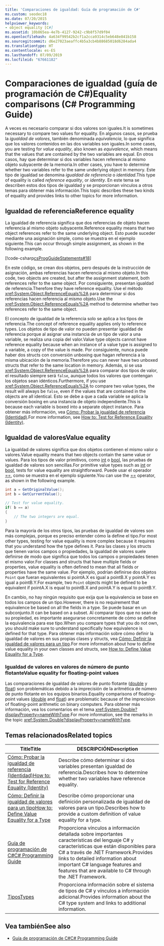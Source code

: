 ```yaml
---
title: 'Comparaciones de igualdad: Guía de programación de C#'
ms.custom: seodec18
ms.date: 07/20/2015
helpviewer_keywords:
- object equality [C#]
ms.assetid: 10b865ea-4e7b-4127-9242-c9b8f57d9f04
ms.openlocfilehash: 4a634f99542b2cf1a2cca9314c5eb648e841b158
ms.sourcegitcommit: d6e27023aeaffc4b5a3cb4b88685018d6284ada4
ms.translationtype: HT
ms.contentlocale: es-ES
ms.lasthandoff: 07/09/2019
ms.locfileid: "67661182"
---
```

# <a name="equality-comparisons-c-programming-guide"></a><span data-ttu-id="a0dde-102">Comparaciones de igualdad (guía de programación de C#)</span><span class="sxs-lookup"><span data-stu-id="a0dde-102">Equality comparisons (C# Programming Guide)</span></span>

<span data-ttu-id="a0dde-103">A veces es necesario comparar si dos valores son iguales.</span><span class="sxs-lookup"><span data-stu-id="a0dde-103">It is sometimes necessary to compare two values for equality.</span></span> <span data-ttu-id="a0dde-104">En algunos casos, se prueba la *igualdad de valores*, también denominada *equivalencia*, lo que significa que los valores contenidos en las dos variables son iguales.</span><span class="sxs-lookup"><span data-stu-id="a0dde-104">In some cases, you are testing for *value equality*, also known as *equivalence*, which means that the values that are contained by the two variables are equal.</span></span> <span data-ttu-id="a0dde-105">En otros casos, hay que determinar si dos variables hacen referencia al mismo objeto subyacente de la memoria.</span><span class="sxs-lookup"><span data-stu-id="a0dde-105">In other cases, you have to determine whether two variables refer to the same underlying object in memory.</span></span> <span data-ttu-id="a0dde-106">Este tipo de igualdad se denomina *igualdad de referencia* o *identidad*.</span><span class="sxs-lookup"><span data-stu-id="a0dde-106">This type of equality is called *reference equality*, or *identity*.</span></span> <span data-ttu-id="a0dde-107">En este tema se describen estos dos tipos de igualdad y se proporcionan vínculos a otros temas para obtener más información.</span><span class="sxs-lookup"><span data-stu-id="a0dde-107">This topic describes these two kinds of equality and provides links to other topics for more information.</span></span>  
  
## <a name="reference-equality"></a><span data-ttu-id="a0dde-108">Igualdad de referencia</span><span class="sxs-lookup"><span data-stu-id="a0dde-108">Reference equality</span></span>

 <span data-ttu-id="a0dde-109">La igualdad de referencia significa que dos referencias de objeto hacen referencia al mismo objeto subyacente.</span><span class="sxs-lookup"><span data-stu-id="a0dde-109">Reference equality means that two object references refer to the same underlying object.</span></span> <span data-ttu-id="a0dde-110">Esto puede suceder mediante una asignación simple, como se muestra en el ejemplo siguiente.</span><span class="sxs-lookup"><span data-stu-id="a0dde-110">This can occur through simple assignment, as shown in the following example.</span></span>  
  
 [!code-csharp[csProgGuideStatements#18](~/samples/snippets/csharp/VS_Snippets_VBCSharp/csProgGuideStatements/CS/Statements.cs#18)]  
  
 <span data-ttu-id="a0dde-111">En este código, se crean dos objetos, pero después de la instrucción de asignación, ambas referencias hacen referencia al mismo objeto.</span><span class="sxs-lookup"><span data-stu-id="a0dde-111">In this code, two objects are created, but after the assignment statement, both references refer to the same object.</span></span> <span data-ttu-id="a0dde-112">Por consiguiente, presentan igualdad de referencia.</span><span class="sxs-lookup"><span data-stu-id="a0dde-112">Therefore they have reference equality.</span></span> <span data-ttu-id="a0dde-113">Use el método <xref:System.Object.ReferenceEquals%2A> para determinar si dos referencias hacen referencia al mismo objeto.</span><span class="sxs-lookup"><span data-stu-id="a0dde-113">Use the <xref:System.Object.ReferenceEquals%2A> method to determine whether two references refer to the same object.</span></span>  
  
 <span data-ttu-id="a0dde-114">El concepto de igualdad de la referencia solo se aplica a los tipos de referencia.</span><span class="sxs-lookup"><span data-stu-id="a0dde-114">The concept of reference equality applies only to reference types.</span></span> <span data-ttu-id="a0dde-115">Los objetos de tipo de valor no pueden presentar igualdad de referencia porque al asignar una instancia de un tipo de valor a una variable, se realiza una copia del valor.</span><span class="sxs-lookup"><span data-stu-id="a0dde-115">Value type objects cannot have reference equality because when an instance of a value type is assigned to a variable, a copy of the value is made.</span></span> <span data-ttu-id="a0dde-116">Por consiguiente, nunca puede haber dos structs con conversión unboxing que hagan referencia a la misma ubicación de la memoria.</span><span class="sxs-lookup"><span data-stu-id="a0dde-116">Therefore you can never have two unboxed structs that refer to the same location in memory.</span></span> <span data-ttu-id="a0dde-117">Además, si se usa <xref:System.Object.ReferenceEquals%2A> para comparar dos tipos de valor, el resultado siempre será `false`, aunque todos los valores que contengan los objetos sean idénticos.</span><span class="sxs-lookup"><span data-stu-id="a0dde-117">Furthermore, if you use <xref:System.Object.ReferenceEquals%2A> to compare two value types, the result will always be `false`, even if the values that are contained in the objects are all identical.</span></span> <span data-ttu-id="a0dde-118">Esto se debe a que a cada variable se aplica la conversión boxing en una instancia de objeto independiente.</span><span class="sxs-lookup"><span data-stu-id="a0dde-118">This is because each variable is boxed into a separate object instance.</span></span> <span data-ttu-id="a0dde-119">Para obtener más información, vea [Cómo: Probar la igualdad de referencia (Identidad)](../../../csharp/programming-guide/statements-expressions-operators/how-to-test-for-reference-equality-identity.md).</span><span class="sxs-lookup"><span data-stu-id="a0dde-119">For more information, see [How to: Test for Reference Equality (Identity)](../../../csharp/programming-guide/statements-expressions-operators/how-to-test-for-reference-equality-identity.md).</span></span>  

## <a name="value-equality"></a><span data-ttu-id="a0dde-120">Igualdad de valores</span><span class="sxs-lookup"><span data-stu-id="a0dde-120">Value equality</span></span>

 <span data-ttu-id="a0dde-121">La igualdad de valores significa que dos objetos contienen el mismo valor o valores.</span><span class="sxs-lookup"><span data-stu-id="a0dde-121">Value equality means that two objects contain the same value or values.</span></span> <span data-ttu-id="a0dde-122">Para los tipos de valor primitivos, como [int](../../../csharp/language-reference/builtin-types/integral-numeric-types.md) o [bool](../../../csharp/language-reference/keywords/bool.md), las pruebas de igualdad de valores son sencillas.</span><span class="sxs-lookup"><span data-stu-id="a0dde-122">For primitive value types such as [int](../../../csharp/language-reference/builtin-types/integral-numeric-types.md) or [bool](../../../csharp/language-reference/keywords/bool.md), tests for value equality are straightforward.</span></span> <span data-ttu-id="a0dde-123">Puede usar el operador [==](../../../csharp/language-reference/operators/equality-operators.md#equality-operator-), como se muestra en el ejemplo siguiente.</span><span class="sxs-lookup"><span data-stu-id="a0dde-123">You can use the [==](../../../csharp/language-reference/operators/equality-operators.md#equality-operator-) operator, as shown in the following example.</span></span>  
  
```csharp  
int a = GetOriginalValue();  
int b = GetCurrentValue();  
  
// Test for value equality.   
if( b == a)   
{  
    // The two integers are equal.  
}  
```  
  
 <span data-ttu-id="a0dde-124">Para la mayoría de los otros tipos, las pruebas de igualdad de valores son más complejas, porque es preciso entender cómo la define el tipo.</span><span class="sxs-lookup"><span data-stu-id="a0dde-124">For most other types, testing for value equality is more complex because it requires that you understand how the type defines it.</span></span> <span data-ttu-id="a0dde-125">Para las clases y los structs que tienen varios campos o propiedades, la igualdad de valores suele definirse de modo que significa que todos los campos o propiedades tienen el mismo valor.</span><span class="sxs-lookup"><span data-stu-id="a0dde-125">For classes and structs that have multiple fields or properties, value equality is often defined to mean that all fields or properties have the same value.</span></span> <span data-ttu-id="a0dde-126">Por ejemplo, podrían definirse dos objetos `Point` que fueran equivalentes si pointA.X es igual a pointB.X y pointA.Y es igual a pointB.Y.</span><span class="sxs-lookup"><span data-stu-id="a0dde-126">For example, two `Point` objects might be defined to be equivalent if pointA.X is equal to pointB.X and pointA.Y is equal to pointB.Y.</span></span>  
  
 <span data-ttu-id="a0dde-127">En cambio, no hay ningún requisito que exija que la equivalencia se base en todos los campos de un tipo.</span><span class="sxs-lookup"><span data-stu-id="a0dde-127">However, there is no requirement that equivalence be based on all the fields in a type.</span></span> <span data-ttu-id="a0dde-128">Se puede basar en un subconjunto.</span><span class="sxs-lookup"><span data-stu-id="a0dde-128">It can be based on a subset.</span></span> <span data-ttu-id="a0dde-129">Al comparar tipos que no sean de su propiedad, es importante asegurarse concretamente de cómo se define la equivalencia para ese tipo.</span><span class="sxs-lookup"><span data-stu-id="a0dde-129">When you compare types that you do not own, you should make sure to understand specifically how equivalence is defined for that type.</span></span> <span data-ttu-id="a0dde-130">Para obtener más información sobre cómo definir la igualdad de valores en sus propias clases y structs, vea [Cómo: Definir la igualdad de valores para un tipo](../../../csharp/programming-guide/statements-expressions-operators/how-to-define-value-equality-for-a-type.md).</span><span class="sxs-lookup"><span data-stu-id="a0dde-130">For more information about how to define value equality in your own classes and structs, see [How to: Define Value Equality for a Type](../../../csharp/programming-guide/statements-expressions-operators/how-to-define-value-equality-for-a-type.md).</span></span>  
  
### <a name="value-equality-for-floating-point-values"></a><span data-ttu-id="a0dde-131">Igualdad de valores en valores de número de punto flotante</span><span class="sxs-lookup"><span data-stu-id="a0dde-131">Value equality for floating-point values</span></span>

 <span data-ttu-id="a0dde-132">Las comparaciones de igualdad de valores de punto flotante ([double](../../../csharp/language-reference/builtin-types/floating-point-numeric-types.md) y [float](../../../csharp/language-reference/builtin-types/floating-point-numeric-types.md)) son problemáticas debido a la imprecisión de la aritmética de número de punto flotante en los equipos binarios.</span><span class="sxs-lookup"><span data-stu-id="a0dde-132">Equality comparisons of floating-point values ([double](../../../csharp/language-reference/builtin-types/floating-point-numeric-types.md) and [float](../../../csharp/language-reference/builtin-types/floating-point-numeric-types.md)) are problematic because of the imprecision of floating-point arithmetic on binary computers.</span></span> <span data-ttu-id="a0dde-133">Para obtener más información, vea los comentarios en el tema <xref:System.Double?displayProperty=nameWithType>.</span><span class="sxs-lookup"><span data-stu-id="a0dde-133">For more information, see the remarks in the topic <xref:System.Double?displayProperty=nameWithType>.</span></span>  
  
## <a name="related-topics"></a><span data-ttu-id="a0dde-134">Temas relacionados</span><span class="sxs-lookup"><span data-stu-id="a0dde-134">Related topics</span></span>  
  
|<span data-ttu-id="a0dde-135">Title</span><span class="sxs-lookup"><span data-stu-id="a0dde-135">Title</span></span>|<span data-ttu-id="a0dde-136">DESCRIPCIÓN</span><span class="sxs-lookup"><span data-stu-id="a0dde-136">Description</span></span>|  
|-----------|-----------------|  
|[<span data-ttu-id="a0dde-137">Cómo: Probar la igualdad de referencia (Identidad)</span><span class="sxs-lookup"><span data-stu-id="a0dde-137">How to: Test for Reference Equality (Identity)</span></span>](../../../csharp/programming-guide/statements-expressions-operators/how-to-test-for-reference-equality-identity.md)|<span data-ttu-id="a0dde-138">Describe cómo determinar si dos variables presentan igualdad de referencia.</span><span class="sxs-lookup"><span data-stu-id="a0dde-138">Describes how to determine whether two variables have reference equality.</span></span>|  
|[<span data-ttu-id="a0dde-139">Cómo: Definir la igualdad de valores para un tipo</span><span class="sxs-lookup"><span data-stu-id="a0dde-139">How to: Define Value Equality for a Type</span></span>](../../../csharp/programming-guide/statements-expressions-operators/how-to-define-value-equality-for-a-type.md)|<span data-ttu-id="a0dde-140">Describe cómo proporcionar una definición personalizada de igualdad de valores para un tipo.</span><span class="sxs-lookup"><span data-stu-id="a0dde-140">Describes how to provide a custom definition of value equality for a type.</span></span>|  
|[<span data-ttu-id="a0dde-141">Guía de programación de C#</span><span class="sxs-lookup"><span data-stu-id="a0dde-141">C# Programming Guide</span></span>](../../../csharp/programming-guide/index.md)|<span data-ttu-id="a0dde-142">Proporciona vínculos a información detallada sobre importantes características del lenguaje C# y características que están disponibles para C# a través de .NET Framework.</span><span class="sxs-lookup"><span data-stu-id="a0dde-142">Provides links to detailed information about important C# language features and features that are available to C# through the .NET Framework.</span></span>|  
|[<span data-ttu-id="a0dde-143">Tipos</span><span class="sxs-lookup"><span data-stu-id="a0dde-143">Types</span></span>](../../../csharp/programming-guide/types/index.md)|<span data-ttu-id="a0dde-144">Proporciona información sobre el sistema de tipos de C# y vínculos a información adicional.</span><span class="sxs-lookup"><span data-stu-id="a0dde-144">Provides information about the C# type system and links to additional information.</span></span>|  
  
## <a name="see-also"></a><span data-ttu-id="a0dde-145">Vea también</span><span class="sxs-lookup"><span data-stu-id="a0dde-145">See also</span></span>

- [<span data-ttu-id="a0dde-146">Guía de programación de C#</span><span class="sxs-lookup"><span data-stu-id="a0dde-146">C# Programming Guide</span></span>](../../../csharp/programming-guide/index.md)
